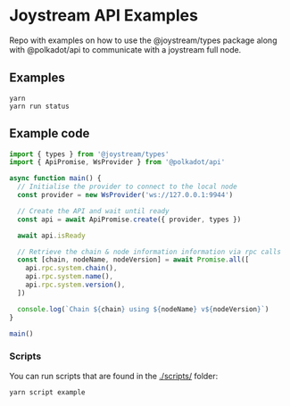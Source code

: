 # Joystream API Examples

Repo with examples on how to use the @joystream/types package along with @polkadot/api to communicate with a joystream full node.

## Examples

```
yarn
yarn run status
```

## Example code

```javascript
import { types } from '@joystream/types'
import { ApiPromise, WsProvider } from '@polkadot/api'

async function main() {
  // Initialise the provider to connect to the local node
  const provider = new WsProvider('ws://127.0.0.1:9944')

  // Create the API and wait until ready
  const api = await ApiPromise.create({ provider, types })

  await api.isReady

  // Retrieve the chain & node information information via rpc calls
  const [chain, nodeName, nodeVersion] = await Promise.all([
    api.rpc.system.chain(),
    api.rpc.system.name(),
    api.rpc.system.version(),
  ])

  console.log(`Chain ${chain} using ${nodeName} v${nodeVersion}`)
}

main()
```

### Scripts

You can run scripts that are found in the [./scripts/](./scripts) folder:

```sh
yarn script example
```
